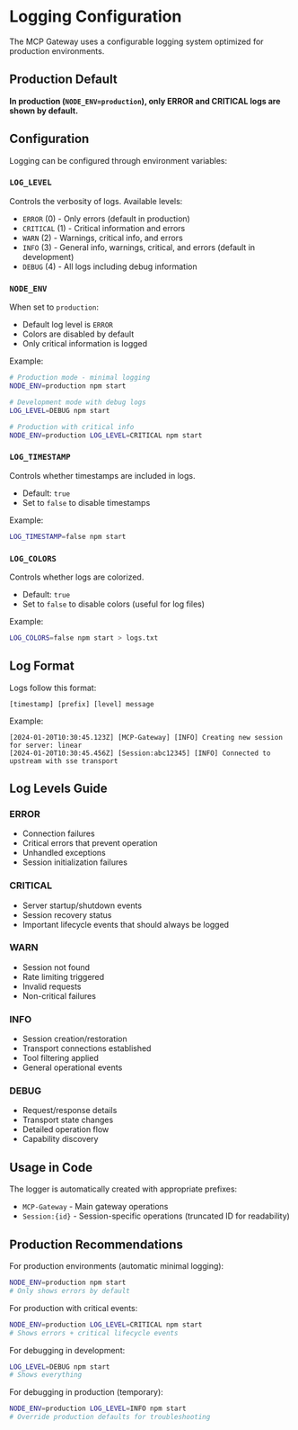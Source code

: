 # Logging Configuration

The MCP Gateway uses a configurable logging system optimized for production environments.

## Production Default

**In production (`NODE_ENV=production`), only ERROR and CRITICAL logs are shown by default.**

## Configuration

Logging can be configured through environment variables:

### `LOG_LEVEL`
Controls the verbosity of logs. Available levels:
- `ERROR` (0) - Only errors (default in production)
- `CRITICAL` (1) - Critical information and errors
- `WARN` (2) - Warnings, critical info, and errors
- `INFO` (3) - General info, warnings, critical, and errors (default in development)
- `DEBUG` (4) - All logs including debug information

### `NODE_ENV`
When set to `production`:
- Default log level is `ERROR`
- Colors are disabled by default
- Only critical information is logged

Example:
```bash
# Production mode - minimal logging
NODE_ENV=production npm start

# Development mode with debug logs
LOG_LEVEL=DEBUG npm start

# Production with critical info
NODE_ENV=production LOG_LEVEL=CRITICAL npm start
```

### `LOG_TIMESTAMP`
Controls whether timestamps are included in logs.
- Default: `true`
- Set to `false` to disable timestamps

Example:
```bash
LOG_TIMESTAMP=false npm start
```

### `LOG_COLORS`
Controls whether logs are colorized.
- Default: `true`
- Set to `false` to disable colors (useful for log files)

Example:
```bash
LOG_COLORS=false npm start > logs.txt
```

## Log Format

Logs follow this format:
```
[timestamp] [prefix] [level] message
```

Example:
```
[2024-01-20T10:30:45.123Z] [MCP-Gateway] [INFO] Creating new session for server: linear
[2024-01-20T10:30:45.456Z] [Session:abc12345] [INFO] Connected to upstream with sse transport
```

## Log Levels Guide

### ERROR
- Connection failures
- Critical errors that prevent operation
- Unhandled exceptions
- Session initialization failures

### CRITICAL
- Server startup/shutdown events
- Session recovery status
- Important lifecycle events that should always be logged

### WARN
- Session not found
- Rate limiting triggered
- Invalid requests
- Non-critical failures

### INFO
- Session creation/restoration
- Transport connections established
- Tool filtering applied
- General operational events

### DEBUG
- Request/response details
- Transport state changes
- Detailed operation flow
- Capability discovery

## Usage in Code

The logger is automatically created with appropriate prefixes:
- `MCP-Gateway` - Main gateway operations
- `Session:{id}` - Session-specific operations (truncated ID for readability)

## Production Recommendations

For production environments (automatic minimal logging):
```bash
NODE_ENV=production npm start
# Only shows errors by default
```

For production with critical events:
```bash
NODE_ENV=production LOG_LEVEL=CRITICAL npm start
# Shows errors + critical lifecycle events
```

For debugging in development:
```bash
LOG_LEVEL=DEBUG npm start
# Shows everything
```

For debugging in production (temporary):
```bash
NODE_ENV=production LOG_LEVEL=INFO npm start
# Override production defaults for troubleshooting
```

